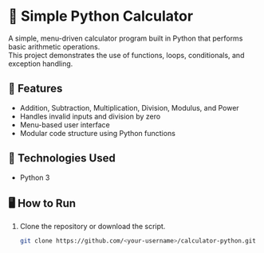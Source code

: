 # 🧮 Simple Python Calculator

A simple, menu-driven calculator program built in Python that performs basic arithmetic operations.  
This project demonstrates the use of functions, loops, conditionals, and exception handling.

## 🚀 Features
- Addition, Subtraction, Multiplication, Division, Modulus, and Power
- Handles invalid inputs and division by zero
- Menu-based user interface
- Modular code structure using Python functions

## 🧠 Technologies Used
- Python 3

## 🖥️ How to Run
1. Clone the repository or download the script.
   ```bash
   git clone https://github.com/<your-username>/calculator-python.git
